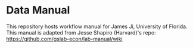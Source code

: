 # Data Manual

This repository hosts workflow manual for James Ji, University of Florida. This manual is adapted from Jesse Shapiro (Harvard)'s repo: https://github.com/gslab-econ/lab-manual/wiki
